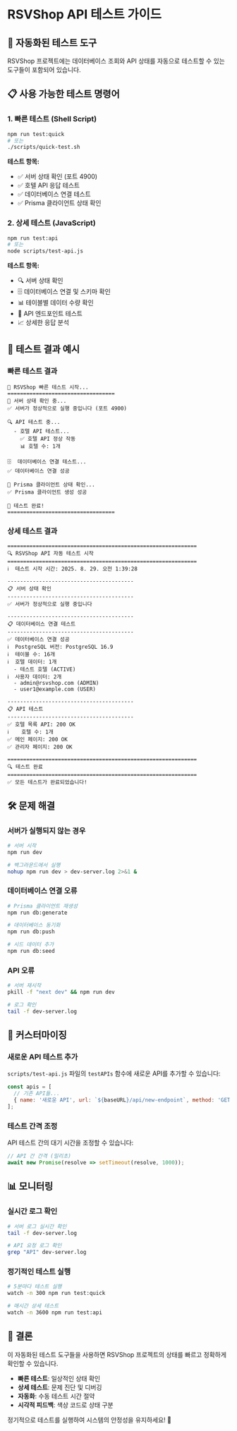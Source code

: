 # RSVShop API 테스트 가이드

## 🚀 자동화된 테스트 도구

RSVShop 프로젝트에는 데이터베이스 조회와 API 상태를 자동으로 테스트할 수 있는 도구들이 포함되어 있습니다.

## 📋 사용 가능한 테스트 명령어

### 1. 빠른 테스트 (Shell Script)
```bash
npm run test:quick
# 또는
./scripts/quick-test.sh
```

**테스트 항목:**
- ✅ 서버 상태 확인 (포트 4900)
- ✅ 호텔 API 응답 테스트
- ✅ 데이터베이스 연결 테스트
- ✅ Prisma 클라이언트 상태 확인

### 2. 상세 테스트 (JavaScript)
```bash
npm run test:api
# 또는
node scripts/test-api.js
```

**테스트 항목:**
- 🔍 서버 상태 확인
- 🗄️ 데이터베이스 연결 및 스키마 확인
- 📊 테이블별 데이터 수량 확인
- 🔌 API 엔드포인트 테스트
- 📈 상세한 응답 분석

## 🎯 테스트 결과 예시

### 빠른 테스트 결과
```
🚀 RSVShop 빠른 테스트 시작...
==================================
📡 서버 상태 확인 중...
✅ 서버가 정상적으로 실행 중입니다 (포트 4900)

🔍 API 테스트 중...
  - 호텔 API 테스트...
    ✅ 호텔 API 정상 작동
    📊 호텔 수: 1개

🗄️  데이터베이스 연결 테스트...
✅ 데이터베이스 연결 성공

🔧 Prisma 클라이언트 상태 확인...
✅ Prisma 클라이언트 생성 성공

🎯 테스트 완료!
==================================
```

### 상세 테스트 결과
```
============================================================
🔍 RSVShop API 자동 테스트 시작
============================================================
ℹ️  테스트 시작 시간: 2025. 8. 29. 오전 1:39:28

----------------------------------------
📋 서버 상태 확인
----------------------------------------
✅ 서버가 정상적으로 실행 중입니다

----------------------------------------
📋 데이터베이스 연결 테스트
----------------------------------------
✅ 데이터베이스 연결 성공
ℹ️  PostgreSQL 버전: PostgreSQL 16.9
ℹ️  테이블 수: 16개
ℹ️  호텔 데이터: 1개
  - 테스트 호텔 (ACTIVE)
ℹ️  사용자 데이터: 2개
  - admin@rsvshop.com (ADMIN)
  - user1@example.com (USER)

----------------------------------------
📋 API 테스트
----------------------------------------
✅ 호텔 목록 API: 200 OK
ℹ️    호텔 수: 1개
✅ 메인 페이지: 200 OK
✅ 관리자 페이지: 200 OK

============================================================
🔍 테스트 완료
============================================================
✅ 모든 테스트가 완료되었습니다!
```

## 🛠️ 문제 해결

### 서버가 실행되지 않는 경우
```bash
# 서버 시작
npm run dev

# 백그라운드에서 실행
nohup npm run dev > dev-server.log 2>&1 &
```

### 데이터베이스 연결 오류
```bash
# Prisma 클라이언트 재생성
npm run db:generate

# 데이터베이스 동기화
npm run db:push

# 시드 데이터 추가
npm run db:seed
```

### API 오류
```bash
# 서버 재시작
pkill -f "next dev" && npm run dev

# 로그 확인
tail -f dev-server.log
```

## 🔧 커스터마이징

### 새로운 API 테스트 추가
`scripts/test-api.js` 파일의 `testAPIs` 함수에 새로운 API를 추가할 수 있습니다:

```javascript
const apis = [
  // 기존 API들...
  { name: '새로운 API', url: `${baseURL}/api/new-endpoint`, method: 'GET' },
];
```

### 테스트 간격 조정
API 테스트 간의 대기 시간을 조정할 수 있습니다:

```javascript
// API 간 간격 (밀리초)
await new Promise(resolve => setTimeout(resolve, 1000));
```

## 📊 모니터링

### 실시간 로그 확인
```bash
# 서버 로그 실시간 확인
tail -f dev-server.log

# API 요청 로그 확인
grep "API" dev-server.log
```

### 정기적인 테스트 실행
```bash
# 5분마다 테스트 실행
watch -n 300 npm run test:quick

# 매시간 상세 테스트
watch -n 3600 npm run test:api
```

## 🎉 결론

이 자동화된 테스트 도구들을 사용하면 RSVShop 프로젝트의 상태를 빠르고 정확하게 확인할 수 있습니다. 

- **빠른 테스트**: 일상적인 상태 확인
- **상세 테스트**: 문제 진단 및 디버깅
- **자동화**: 수동 테스트 시간 절약
- **시각적 피드백**: 색상 코드로 상태 구분

정기적으로 테스트를 실행하여 시스템의 안정성을 유지하세요! 🚀
